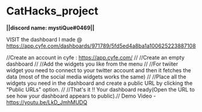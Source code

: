 # CatHacks_project
**||discord name: mystiQue#0469||**

VISIT the dashboard I made @ https://app.cyfe.com/dashboards/971789/5fd5ed4a8ba1a100625223887108


 //Create an account in cyfe : https://app.cyfe.com/ //
 //Create an empty dashboard //
 //Add the widgets you like from the menu //
 //For twiiter widget you need to connect to your twitter account and then it fetches the data (most of the social media widgets works the same) //
 //Place all the widgets you need in the dashboard and create a public URL by clicking the "Public URLs" option. //
 //That's it !! Your dashboard ready(Open the URL to see how your dashboard appears to public).//
 Demo Video - https://youtu.be/LkD_JmhMUDQ
